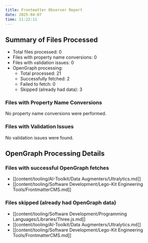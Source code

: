 ```yaml
---
title: Frontmatter Observer Report
date: 2025-04-07
time: 11:22:11
---
```


## Summary of Files Processed
- Total files processed: 0
- Files with property name conversions: 0
- Files with validation issues: 0
- OpenGraph processing:
  - Total processed: 21
  - Successfully fetched: 2
  - Failed to fetch: 0
  - Skipped (already had data): 3

### Files with Property Name Conversions
No property name conversions were performed.

### Files with Validation Issues
No validation issues were found.

## OpenGraph Processing Details

### Files with successful OpenGraph fetches
- [[content/tooling/AI-Toolkit/Data Augmenters/Ultralytics.md]]
- [[content/tooling/Software Development/Lego-Kit Engineering Tools/FrontmatterCMS.md]]


### Files skipped (already had OpenGraph data)
- [[content/tooling/Software Development/Programming Languages/Libraries/Three.js.md]]
- [[content/tooling/AI-Toolkit/Data Augmenters/Ultralytics.md]]
- [[content/tooling/Software Development/Lego-Kit Engineering Tools/FrontmatterCMS.md]]

